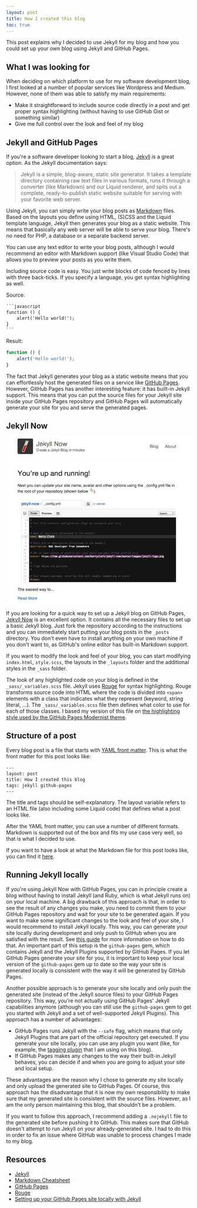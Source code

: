```yaml
---
layout: post
title: How I created this blog
toc: true
---
```


This post explains why I decided to use Jekyll for my blog and how you could set up your own blog using Jekyll and GitHub Pages.

## What I was looking for

When deciding on which platform to use for my software development blog, I first looked at a number of popular services like Wordpress and Medium. However, none of them was able to satisfy my main requirements:

- Make it straightforward to include source code directly in a post and get proper syntax highlighting (without having to use GitHub Gist or something similar)
- Give me full control over the look and feel of my blog

## Jekyll and GitHub Pages

If you're a software developer looking to start a blog, [Jekyll](https://jekyllrb.com/) is a great option. As the Jekyll documentation says:

> Jekyll is a simple, blog-aware, static site generator. It takes a template directory containing raw text files in various formats, runs it through a converter (like Markdown) and our Liquid renderer, and spits out a complete, ready-to-publish static website suitable for serving with your favorite web server.

Using Jekyll, you can simply write your blog posts as [Markdown](https://github.com/adam-p/markdown-here/wiki/Markdown-Cheatsheet) files. Based on the layouts you define using HTML, (S)CSS and the Liquid template language, Jekyll then generates your blog as a static website. This means that basically any web server will be able to serve your blog. There's no need for PHP, a database or a separate backend server.

You can use any text editor to write your blog posts, although I would recommend an editor with Markdown support (like Visual Studio Code) that allows you to preview your posts as you write them. 

Including source code is easy. You just write blocks of code fenced by lines with three back-ticks. If you specify a language, you get syntax highlighting as well.

Source:

``````
```javascript
function () {
    alert('Hello world!');
}
```
``````

Result:

```javascript
function () {
    alert('Hello world!');
}
```

The fact that Jekyll generates your blog as a static website means that you can effortlessly host the generated files on a service like [GitHub Pages](https://pages.github.com/). However, GitHub Pages has another interesting feature: it has built-in Jekyll support. This means that you can put the source files for your Jekyll site inside your GitHub Pages repository and GitHub Pages will automatically generate your site for you and serve the generated pages.

## Jekyll Now

![Jekyll Now screenshot](/images/2018-01-20-How-I-created-this-blog/jekyll-now-theme-screenshot.jpg)

If you are looking for a quick way to set up a Jekyll blog on GitHub Pages, [Jekyll Now](https://github.com/barryclark/jekyll-now) is an excellent option. It contains all the necessary files to set up a basic Jekyll blog. Just fork the repository according to the instructions and you can immediately start putting your blog posts in the `_posts` directory. You don't even have to install anything on your own machine if you don't want to, as GitHub's online editor has built-in Markdown support.

If you want to modify the look and feel of your blog, you can start modifying `index.html`, `style.scss`, the layouts in the `_layouts` folder and the additional styles in the `_sass` folder.

The look of any highlighted code on your blog is defined in the `_sass/_variables.scss` file. Jekyll uses [Rouge](http://rouge.jneen.net/) for syntax highlighting. Rouge transforms source code into HTML where the code is divided into `<span>` elements with a class that indicates what they represent (keyword, string literal, ...). The `_sass/_variables.scss` file then defines what color to use for each of those classes. I based my version of this file on [the highlighting style used by the GitHub Pages Modernist theme](https://github.com/pages-themes/modernist/blob/master/_sass/rouge-base16-dark.scss).

## Structure of a post

Every blog post is a file that starts with [YAML front matter](https://jekyllrb.com/docs/frontmatter/). This is what the front matter for this post looks like:

```
---
layout: post
title: How I created this blog
tags: jekyll github-pages
---
```

The title and tags should be self-explanatory. The layout variable refers to an HTML file (also including some Liquid code) that defines what a post looks like.

After the YAML front matter, you can use a number of different formats. Markdown is supported out of the box and fits my use case very well, so that is what I decided to use.

If you want to have a look at what the Markdown file for this post looks like, you can find it [here](https://github.com/convincedcoder/convincedcoder.github.io-source/blob/master/_posts/2018-01-20-How-I-created-this-blog.md).

## Running Jekyll locally

If you're using Jekyll Now with GitHub Pages, you can in principle create a blog without having to install Jekyll (and Ruby, which is what Jekyll runs on) on your local machine. A big drawback of this approach is that, in order to see the result of any changes you make, you need to commit them to your GitHub Pages repository and wait for your site to be generated again. If you want to make some significant changes to the look and feel of your site, I would recommend to install Jekyll locally. This way, you can generate your site locally during development and only push to GitHub when you are satisfied with the result. See [this guide](https://help.github.com/articles/setting-up-your-github-pages-site-locally-with-jekyll/) for more information on how to do that. An important part of this setup is the `github-pages` gem, which contains Jekyll and the Jekyll Plugins supported by GitHub Pages. If you let GitHub Pages generate your site for you, it is important to keep your local version of the `github-pages` gem up to date so the way your site is generated locally is consistent with the way it will be generated by GitHub Pages.

Another possible approach is to generate your site locally and only push the generated site (instead of the Jekyll source files) to your GitHub Pages repository. This way, you're not actually using GitHub Pages' Jekyll capabilities anymore (although you can still use the `github-pages` gem to get you started with Jekyll and a set of well-supported Jekyll Plugins). This approach has a number of advantages:

- GitHub Pages runs Jekyll with the `--safe` flag, which means that only Jekyll Plugins that are part of the official repository get executed. If you generate your site locally, you can use any plugin you want (like, for example, the [tagging plugin](https://github.com/pattex/jekyll-tagging) that I am using on this blog).
- If GitHub Pages makes any changes to the way their built-in Jekyll behaves, you can decide if and when you are going to adjust your site and local setup.

These advantages are the reason why I chose to generate my site locally and only upload the generated site to GitHub Pages. Of course, this approach has the disadvantage that it is now my own responsibility to make sure that my generated site is consistent with the source files. However, as I am the only person maintaining this blog, that shouldn't be a problem.

If you want to follow this approach, I recommend adding a `.nojekyll` file to the generated site before pushing it to GitHub. This makes sure that GitHub doesn't attempt to run Jekyll on your already-generated site. I had to do this in order to fix an issue where GitHub was unable to process changes I made to my blog.

## Resources

- [Jekyll](https://jekyllrb.com/)
- [Markdown Cheatsheet](https://github.com/adam-p/markdown-here/wiki/Markdown-Cheatsheet)
- [GitHub Pages](https://pages.github.com/)
- [Rouge](http://rouge.jneen.net/)
- [Setting up your GitHub Pages site locally with Jekyll](https://help.github.com/articles/setting-up-your-github-pages-site-locally-with-jekyll/)